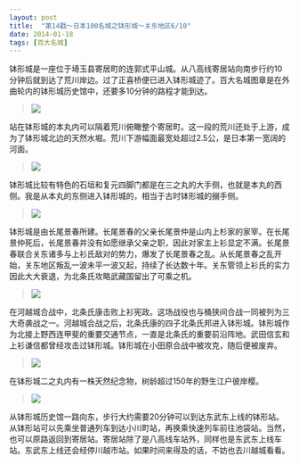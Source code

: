 ```yaml
---
layout: post
title:  "第14戳～日本100名城之钵形城～关东地区6/10"
date: 2014-01-18
tags: [百大名城]
---
```


钵形城是一座位于埼玉县寄居町的连郭式平山城。从八高线寄居站向南步行约10分钟后就到达了荒川岸边。过了正喜桥便已进入钵形城迹了。百大名城图章是在外曲轮内的钵形城历史馆中，还要多10分钟的路程才能到达。

> <img src="{{ site.baseurl }}/assets/oshiro/018/hachigatajou-001.jpg">

站在钵形城的本丸内可以隔着荒川俯瞰整个寄居町。这一段的荒川还处于上游，成为了钵形城北边的天然水堀。荒川下游幅面最宽处超过2.5公，是日本第一宽阔的河面。

> <img src="{{ site.baseurl }}/assets/oshiro/018/hachigatajou-002.jpg">

钵形城比较有特色的石垣和复元四脚门都是在三之丸的大手侧，也就是本丸的西侧。我是从本丸的东侧进入钵形城的，相当于古时钵形城的搦手侧。

> <img src="{{ site.baseurl }}/assets/oshiro/018/hachigatajou-003.jpg">

钵形城是由长尾景春所建。长尾景春的父亲长尾景仲是山内上杉家的家宰。在长尾景仲死后，长尾景春并没有如愿继承父亲之职，因此对家主上衫显定不满。长尾景春联合关东诸多与上衫氏敌对的势力，爆发了长尾景春之乱。从长尾景春之乱开始，关东地区叛乱一波未平一波又起，持续了长达数十年。关东管领上衫氏的实力因此大大衰退，为北条氏攻略武藏国留出了可乘之机。

> <img src="{{ site.baseurl }}/assets/oshiro/018/hachigatajou-004.jpg">

在河越城合战中，北条氏康击败上衫宪政。这场战役也与桶狭间合战一同被列为三大奇袭战之一。河越城合战之后，北条氏康的四子北条氏邦进入钵形城。钵形城作为北接上野西连甲斐的重要交通节点，一直是北条氏的重要前沿阵地。武田信玄和上衫谦信都曾经攻击过钵形城。钵形城在小田原合战中被攻克，随后便被废弃。

> <img src="{{ site.baseurl }}/assets/oshiro/018/hachigatajou-005.jpg">

在钵形城二之丸内有一株天然纪念物，树龄超过150年的野生江户彼岸樱。

> <img src="{{ site.baseurl }}/assets/oshiro/018/hachigatajou-006.jpg">

从钵形城历史馆一路向东，步行大约需要20分钟可以到达东武东上线的钵形站。从钵形站可以先乘坐普通列车到达小川町站，再换乘快速列车前往池袋站。当然，也可以原路返回到寄居站。寄居站除了是八高线车站外，同样也是东武东上线车站。东武东上线还会经停川越市站。如果时间来得及的话，不妨也去川越城看看。
